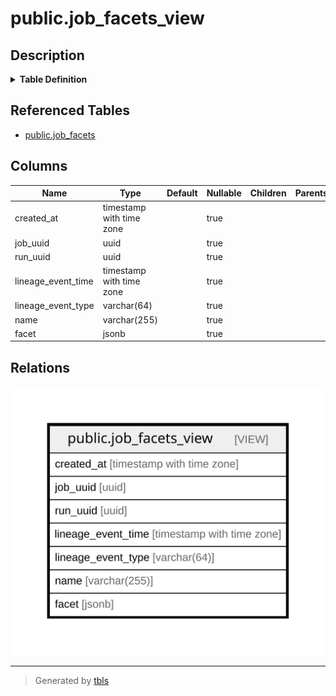 # public.job_facets_view

## Description

<details>
<summary><strong>Table Definition</strong></summary>

```sql
CREATE VIEW job_facets_view AS (
 SELECT job_facets.created_at,
    job_facets.job_uuid,
    job_facets.run_uuid,
    job_facets.lineage_event_time,
    job_facets.lineage_event_type,
    job_facets.name,
    job_facets.facet
   FROM job_facets
)
```

</details>

## Referenced Tables

- [public.job_facets](public.job_facets.md)

## Columns

| Name | Type | Default | Nullable | Children | Parents | Comment |
| ---- | ---- | ------- | -------- | -------- | ------- | ------- |
| created_at | timestamp with time zone |  | true |  |  |  |
| job_uuid | uuid |  | true |  |  |  |
| run_uuid | uuid |  | true |  |  |  |
| lineage_event_time | timestamp with time zone |  | true |  |  |  |
| lineage_event_type | varchar(64) |  | true |  |  |  |
| name | varchar(255) |  | true |  |  |  |
| facet | jsonb |  | true |  |  |  |

## Relations

![er](public.job_facets_view.svg)

---

> Generated by [tbls](https://github.com/k1LoW/tbls)
